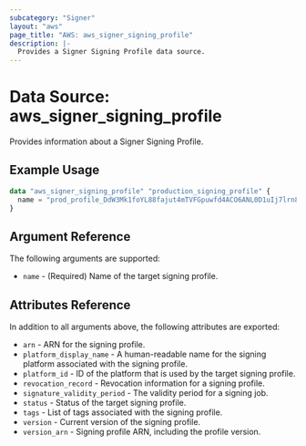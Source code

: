 ```yaml
---
subcategory: "Signer"
layout: "aws"
page_title: "AWS: aws_signer_signing_profile"
description: |-
  Provides a Signer Signing Profile data source.
---
```


# Data Source: aws_signer_signing_profile

Provides information about a Signer Signing Profile.

## Example Usage

```terraform
data "aws_signer_signing_profile" "production_signing_profile" {
  name = "prod_profile_DdW3Mk1foYL88fajut4mTVFGpuwfd4ACO6ANL0D1uIj7lrn8adK"
}
```

## Argument Reference

The following arguments are supported:

* `name` - (Required) Name of the target signing profile.

## Attributes Reference

In addition to all arguments above, the following attributes are exported:

* `arn` - ARN for the signing profile.
* `platform_display_name` - A human-readable name for the signing platform associated with the signing profile.
* `platform_id` - ID of the platform that is used by the target signing profile.
* `revocation_record` - Revocation information for a signing profile.
* `signature_validity_period` - The validity period for a signing job.
* `status` - Status of the target signing profile.
* `tags` - List of tags associated with the signing profile.
* `version` - Current version of the signing profile.
* `version_arn` - Signing profile ARN, including the profile version.
